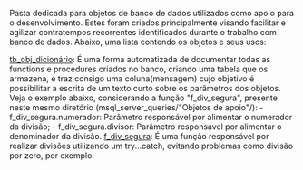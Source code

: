 Pasta dedicada para objetos de banco de dados utilizados como apoio para o desenvolvimento.
Estes foram criados principalmente visando facilitar e agilizar contratempos recorrentes identificados durante o trabalho com banco de dados.
Abaixo, uma lista contendo os objetos e seus usos:

[tb_obj_dicionário](https://github.com/oherikee/msql_server_queries/blob/main/Objetos%20de%20apoio/tb_obj_dicion%C3%A1rio.sql):
  É uma forma automatizada de documentar todas as functions e procedures criados no banco, criando uma tabela que os armazena, e traz consigo uma coluna(mensagem) cujo objetivo é possibilitar a escrita de um texto curto sobre os parâmetros dos objetos. Veja o exemplo abaixo, considerando a função "f_div_segura", presente neste mesmo diretório (msql_server_queries/"Objetos de apoio"/): 
    - f_div_segura.numerador: Parâmetro responsável por alimentar o numerador da divisão;
    - f_div_segura.divisor: Parâmetro responsável por alimentar o denominador da divisão.
[f_div_segura](https://github.com/oherikee/msql_server_queries/blob/main/Objetos%20de%20apoio/f_div_segura.sql):
  É uma função responsável por realizar divisões utilizando um try...catch, evitando problemas como divisão por zero, por exemplo.
